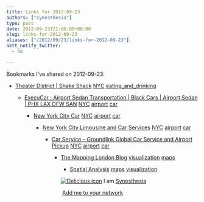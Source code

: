 ```yaml
---
title: Links for 2012-09-23
authors: ["synesthesia"]
type: post
date: 2012-09-23T21:00:00+00:00
slug: links-for-2012-09-23 
aliases: ["/2012/09/23/links-for-2012-09-23"]
aktt_notify_twitter:
  - no

---
```

Bookmarks I&#8217;ve shared on 2012-09-23:

  * [Theater District | Shake Shack][1] 
    [NYC][2] [eating\_and\_drinking][3] </li> 
    
      * [ExecuCar : Airport Sedan Transportation | Black Cars | Airport Sedan | PHX LAX DFW SAN][4] 
        [NYC][2] [airport][5] [car][6] </li> 
        
          * [New York City Car][7] 
            [NYC][2] [airport][5] [car][6] </li> 
            
              * [New York City Limousine and Car Services][8] 
                [NYC][2] [airport][5] [car][6] </li> 
                
                  * [Car Service &#8211; Groundlink Global Car Service and Airport Pickup][9] 
                    [NYC][2] [airport][5] [car][6] </li> 
                    
                      * [The Mapping London Blog][10] 
                        [visualization][11] [maps][12] </li> 
                        
                          * [Spatial Analysis][13] 
                            [maps][12] [visualization][11] </li> </ul> 
                            
                            <p class="deliciouslink">
                              <a href="https://del.icio.us/synesthesia" title="See all my bookmarks on del.icio.us"><img src="https://www.synesthesia.co.uk/images/deliciousicon.jpg" alt="Delicious icon" /></a>&nbsp;I am <a href="https://del.icio.us/synesthesia" title="See all my bookmarks on del.icio.us">Synesthesia</a>
                            </p>
                            
                            <p class="deliciouslink">
                              <a href="https://del.icio.us/network?add=synesthesia" title="Add me to your del.icio.us network"><img src="https://www.synesthesia.co.uk/images/add.gif" alt="" /></a>&nbsp;<a href="https://del.icio.us/network?add=synesthesia" title="Add me to your del.icio.us network">Add me to your network</a>
                            </p>

 [1]: https://www.shakeshack.com/location/theater-district/
 [2]: https://www.delicious.com/synesthesia/NYC
 [3]: https://www.delicious.com/synesthesia/eating_and_drinking
 [4]: https://www.execucar.com/
 [5]: https://www.delicious.com/synesthesia/airport
 [6]: https://www.delicious.com/synesthesia/car
 [7]: https://www.dial7.com/
 [8]: https://www.lincolnlimousine.com/rates/nyc-airport-rates/john-f-kennedy-international-airport-jfk/
 [9]: https://www.groundlink.com/
 [10]: https://mappinglondon.co.uk/
 [11]: https://www.delicious.com/synesthesia/visualization
 [12]: https://www.delicious.com/synesthesia/maps
 [13]: https://spatialanalysis.co.uk/